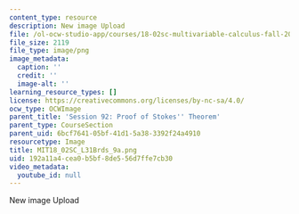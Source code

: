 ```yaml
---
content_type: resource
description: New image Upload
file: /ol-ocw-studio-app/courses/18-02sc-multivariable-calculus-fall-2010/192a11a4cea0b5bf8de556d7ffe7cb30_MIT18_02SC_L31Brds_9a.png
file_size: 2119
file_type: image/png
image_metadata:
  caption: ''
  credit: ''
  image-alt: ''
learning_resource_types: []
license: https://creativecommons.org/licenses/by-nc-sa/4.0/
ocw_type: OCWImage
parent_title: 'Session 92: Proof of Stokes'' Theorem'
parent_type: CourseSection
parent_uid: 6bcf7641-05bf-41d1-5a38-3392f24a4910
resourcetype: Image
title: MIT18_02SC_L31Brds_9a.png
uid: 192a11a4-cea0-b5bf-8de5-56d7ffe7cb30
video_metadata:
  youtube_id: null
---
```

New image Upload